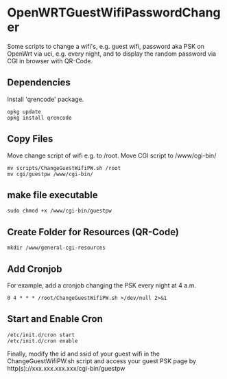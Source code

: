 # OpenWRTGuestWifiPasswordChanger
Some scripts to change a wifi's, e.g. guest wifi, password aka PSK on OpenWrt via uci, e.g. every night, and to display the random password via CGI in browser with QR-Code.

## Dependencies
Install 'qrencode' package.
```
opkg update
opkg install qrencode
```
## Copy Files
Move change script of wifi e.g. to /root. Move CGI script to /www/cgi-bin/

```
mv scripts/ChangeGuestWifiPW.sh /root
mv cgi/guestpw /www/cgi-bin/
```

## make file executable
```
sudo chmod +x /www/cgi-bin/guestpw
```

## Create Folder for Resources (QR-Code)
```
mkdir /www/general-cgi-resources
```
## Add Cronjob
For example, add a cronjob changing the PSK every night at 4 a.m.
```
0 4 * * * /root/ChangeGuestWifiPW.sh >/dev/null 2>&1
```

## Start and Enable Cron
```
/etc/init.d/cron start
/etc/init.d/cron enable
```

Finally, modify the id and ssid of your guest wifi in the ChangeGuestWifiPW.sh script and access your guest PSK page by http(s)://xxx.xxx.xxx.xxx/cgi-bin/guestpw
